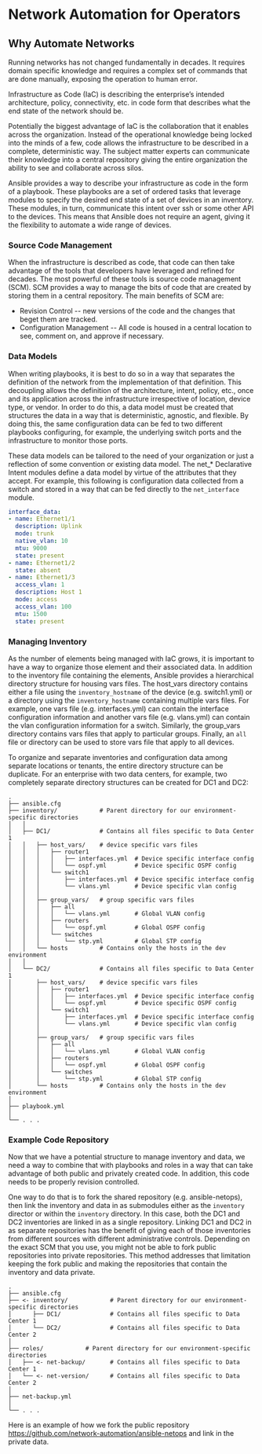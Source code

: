 # Network Automation for Operators

## Why Automate Networks

Running networks has not changed fundamentally in decades.  It requires domain specific knowledge and requires a complex set of commands that are done manually, exposing the operation to human error.

Infrastructure as Code (IaC) is describing the enterprise’s intended architecture, policy, connectivity, etc. in code form that describes what the end state of the network should be.

Potentially the biggest advantage of IaC is the collaboration that it enables across the organization.  Instead of the operational knowledge being locked into the minds of a few, code allows the infrastructure to be described in a complete, deterministic way.  The subject matter experts can communicate their knowledge into a central repository giving the entire organization the ability to see and collaborate across silos.

Ansible provides a way to describe your infrastructure as code in the form of a playbook.  These playbooks are a set of ordered tasks that leverage modules to specify the desired end state of a set of devices in an inventory.  These modules, in turn, communicate this intent over ssh or some other API to the devices.  This means that Ansible does not require an agent, giving it the flexibility to automate a wide range of devices.

### Source Code Management

When the infrastructure is described as code, that code can then take advantage of the tools that developers have leveraged and refined for decades.  The most powerful of these tools is source code management (SCM).  SCM provides a way to manage the bits of code that are created by storing them in a central repository.  The main benefits of SCM are:

* Revision Control -- new versions of the code and the changes that beget them are tracked.
* Configuration Management -- All code is housed in a central location to see, comment on, and approve if necessary.

### Data Models

When writing playbooks, it is best to do so in a way that separates the definition of the network from the implementation of that definition.  This decoupling allows the definition of the architecture, intent, policy, etc., once and its application across the infrastructure irrespective of location, device type, or vendor.  In order to do this, a data model must be created that structures the data in a way that is deterministic, agnostic, and flexible.  By doing this, the same configuration data can be fed to two different playbooks configuring, for example,
the underlying switch ports and the infrastructure to monitor those ports.

These data models can be tailored to the need of your organization or just a reflection of some convention or existing data model.  The net_* Declarative Intent modules define a data model by virtue of the attributes that they accept.  For example, this following is configuration data collected from a switch and stored in a way that can be fed directly to the `net_interface` module.

```yaml
interface_data:
- name: Ethernet1/1
  description: Uplink
  mode: trunk
  native_vlan: 10
  mtu: 9000
  state: present
- name: Ethernet1/2
  state: absent
- name: Ethernet1/3
  access_vlan: 1
  description: Host 1
  mode: access
  access_vlan: 100
  mtu: 1500
  state: present
```

### Managing Inventory

As the number of elements being managed with IaC grows, it is important to have a way to organize those element and their associated data.  In addition to the inventory file containing the elements, Ansible provides a hierarchical directory structure for housing vars files.  The host_vars directory contains either a file using the `inventory_hostname` of the device (e.g. switch1.yml) or a directory using the `inventory_hostname` containing multiple vars files.  For example, one vars file (e.g. interfaces.yml) can contain the interface configuration information and another vars file (e.g. vlans.yml) can contain the vlan configuration information for a switch.  Similarly, the group_vars directory contains vars files that apply to particular groups.  Finally, an `all` file or directory can be used to store vars file that apply to all devices.

To organize and separate inventories and configuration data among separate locations or tenants, the entire directory structure can be duplicate.  For an enterprise with two data centers, for example, two completely separate directory structures can be created for DC1 and DC2:  

```
.
├── ansible.cfg
├── inventory/            # Parent directory for our environment-specific directories
│   │
│   ├── DC1/              # Contains all files specific to Data Center 1
│   │   ├── host_vars/    # device specific vars files
│   │   │   ├── router1
│   │   │   │   ├── interfaces.yml  # Device specific interface config
│   │   │   │   └── ospf.yml        # Device specific OSPF config
│   │   │   └── switch1
│   │   │       ├── interfaces.yml  # Device specific interface config
│   │   │       └── vlans.yml       # Device specific vlan config
│   │   │
│   │   ├── group_vars/   # group specific vars files
│   │   │   ├── all
│   │   │   │   └── vlans.yml       # Global VLAN config
│   │   │   ├── routers
│   │   │   │   └── ospf.yml        # Global OSPF config
│   │   │   └── switches
│   │   │       └── stp.yml         # Global STP config
│   │   └── hosts         # Contains only the hosts in the dev environment
│   │
│   └── DC2/              # Contains all files specific to Data Center 1
│       ├── host_vars/    # device specific vars files
│       │   ├── router1
│       │   │   ├── interfaces.yml  # Device specific interface config
│       │   │   └── ospf.yml        # Device specific OSPF config
│       │   └── switch1
│       │       ├── interfaces.yml  # Device specific interface config
│       │       └── vlans.yml       # Device specific vlan config
│       │
│       ├── group_vars/   # group specific vars files
│       │   ├── all
│       │   │   └── vlans.yml       # Global VLAN config
│       │   ├── routers
│       │   │   └── ospf.yml        # Global OSPF config
│       │   └── switches
│       │       └── stp.yml         # Global STP config
│       └── hosts         # Contains only the hosts in the dev environment
│
├── playbook.yml
│
└── . . .
```

### Example Code Repository

Now that we have a potential structure to manage inventory and data, we need a way to combine that with playbooks and roles in a way that can take advantage of both public and privately created code.  In addition, this code needs to be properly revision controlled.

One way to do that is to fork the shared repository (e.g. ansible-netops), then link the inventory and data in as submodules either as the `inventory` director or within the `inventory` directory.  In this case, both the DC1 and DC2 inventories are linked in as a single repository.  Linking DC1 and DC2 in as separate repositories has the benefit of giving each of those inventories from different sources with different administrative controls.  Depending on the exact SCM that you use, you might not be able to fork public repositories into private repositories.  This method addresses that limitation keeping the fork public and making the repositories that contain the inventory and data private.


```
.
├── ansible.cfg
├── <- inventory/            # Parent directory for our environment-specific directories
│      ├── DC1/              # Contains all files specific to Data Center 1
│      └── DC2/              # Contains all files specific to Data Center 2
│
├── roles/            # Parent directory for our environment-specific directories
│   ├── <- net-backup/       # Contains all files specific to Data Center 1
│   └── <- net-version/      # Contains all files specific to Data Center 2
│
├── net-backup.yml
│
└── . . .
```

Here is an example of how we fork the public repository https://github.com/network-automation/ansible-netops and link in the private data.
